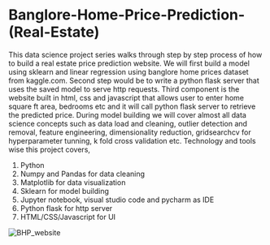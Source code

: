 # Banglore-Home-Price-Prediction-(Real-Estate)
This data science project series walks through step by step process of how to build a real estate price prediction website. We will first build a model using sklearn and linear regression using banglore home prices dataset from kaggle.com. Second step would be to write a python flask server that uses the saved model to serve http requests. Third component is the website built in html, css and javascript that allows user to enter home square ft area, bedrooms etc and it will call python flask server to retrieve the predicted price. During model building we will cover almost all data science concepts such as data load and cleaning, outlier detection and removal, feature engineering, dimensionality reduction, gridsearchcv for hyperparameter tunning, k fold cross validation etc. Technology and tools wise this project covers,

   1. Python
   2. Numpy and Pandas for data cleaning
   3. Matplotlib for data visualization
   4. Sklearn for model building
   5. Jupyter notebook, visual studio code and pycharm as IDE
   6. Python flask for http server
   7. HTML/CSS/Javascript for UI
      
![BHP_website](https://github.com/Divya342/Banglore-Home-Price-Prediction-Real-Estate-/assets/114659084/8b08a88e-5aff-4c89-a58f-842cdbe4eb41)
